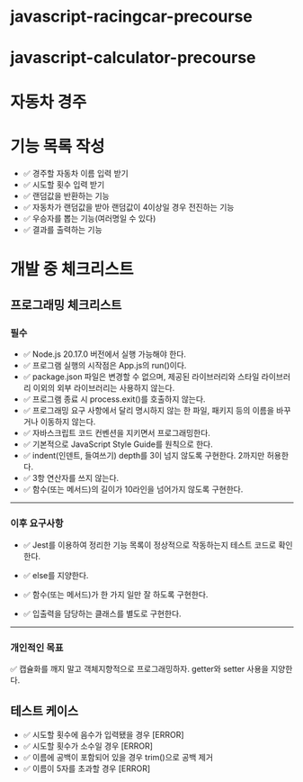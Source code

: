 # javascript-racingcar-precourse

# javascript-calculator-precourse

# 자동차 경주

# 기능 목록 작성

- ✅ 경주할 자동차 이름 입력 받기
- ✅ 시도할 횟수 입력 받기
- ✅ 랜덤값을 반환하는 기능
- ✅ 자동차가 랜덤값을 받아 랜덤값이 4이상일 경우 전진하는 기능
- ✅ 우승자를 뽑는 기능(여러명일 수 있다)
- ✅ 결과를 출력하는 기능

# 개발 중 체크리스트

## 프로그래밍 체크리스트

### 필수

- ✅ Node.js 20.17.0 버전에서 실행 가능해야 한다.
- ✅ 프로그램 실행의 시작점은 App.js의 run()이다.
- ✅ package.json 파일은 변경할 수 없으며, 제공된 라이브러리와 스타일 라이브러리 이외의 외부 라이브러리는 사용하지 않는다.
- ✅ 프로그램 종료 시 process.exit()를 호출하지 않는다.
- ✅ 프로그래밍 요구 사항에서 달리 명시하지 않는 한 파일, 패키지 등의 이름을 바꾸거나 이동하지 않는다.
- ✅ 자바스크립트 코드 컨벤션을 지키면서 프로그래밍한다.
- ✅ 기본적으로 JavaScript Style Guide를 원칙으로 한다.
- ✅ indent(인덴트, 들여쓰기) depth를 3이 넘지 않도록 구현한다. 2까지만 허용한다.
- ✅ 3항 연산자를 쓰지 않는다.
- ✅ 함수(또는 메서드)의 길이가 10라인을 넘어가지 않도록 구현한다.

---

### 이후 요구사항

- ✅ Jest를 이용하여 정리한 기능 목록이 정상적으로 작동하는지 테스트 코드로 확인한다.

- ✅ else를 지양한다.

- ✅ 함수(또는 메서드)가 한 가지 일만 잘 하도록 구현한다.

- ✅ 입출력을 담당하는 클래스를 별도로 구현한다.

---

### 개인적인 목표

✅ 캡슐화를 깨지 말고 객체지향적으로 프로그래밍하자. getter와 setter 사용을 지양한다.

## 테스트 케이스

- ✅ 시도할 횟수에 음수가 입력됐을 경우 [ERROR]
- ✅ 시도할 횟수가 소수일 경우 [ERROR]
- ✅ 이름에 공백이 포함되어 있을 경우 trim()으로 공백 제거
- ✅ 이름이 5자를 초과할 경우 [ERROR]
